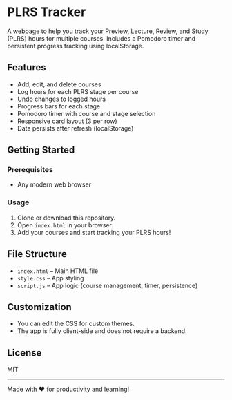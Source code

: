 # PLRS Tracker

A webpage to help you track your Preview, Lecture, Review, and Study (PLRS) hours for multiple courses. Includes a Pomodoro timer and persistent progress tracking using localStorage.

## Features
- Add, edit, and delete courses
- Log hours for each PLRS stage per course
- Undo changes to logged hours
- Progress bars for each stage
- Pomodoro timer with course and stage selection
- Responsive card layout (3 per row)
- Data persists after refresh (localStorage)

## Getting Started

### Prerequisites
- Any modern web browser

### Usage
1. Clone or download this repository.
2. Open `index.html` in your browser.
3. Add your courses and start tracking your PLRS hours!

## File Structure
- `index.html` – Main HTML file
- `style.css` – App styling
- `script.js` – App logic (course management, timer, persistence)

## Customization
- You can edit the CSS for custom themes.
- The app is fully client-side and does not require a backend.


## License
MIT

---
Made with ❤️ for productivity and learning!

